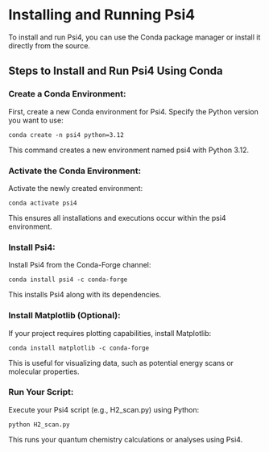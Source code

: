 # Installing and Running Psi4

To install and run Psi4, you can use the Conda package manager or install it directly from the source.

## Steps to Install and Run Psi4 Using Conda

### Create a Conda Environment:

First, create a new Conda environment for Psi4. Specify the Python version you want to use:

```
conda create -n psi4 python=3.12
```

This command creates a new environment named psi4 with Python 3.12.

### Activate the Conda Environment:

Activate the newly created environment:
```
conda activate psi4
```
This ensures all installations and executions occur within the psi4 environment.

### Install Psi4:

Install Psi4 from the Conda-Forge channel:
```
conda install psi4 -c conda-forge
```
This installs Psi4 along with its dependencies.

### Install Matplotlib (Optional):

If your project requires plotting capabilities, install Matplotlib:
```
conda install matplotlib -c conda-forge
```
This is useful for visualizing data, such as potential energy scans or molecular properties.

### Run Your Script:

Execute your Psi4 script (e.g., H2_scan.py) using Python:
```
python H2_scan.py
```
This runs your quantum chemistry calculations or analyses using Psi4.
